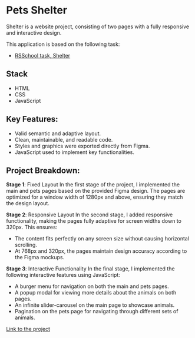 # Pets Shelter

Shelter is a website project, consisting of two pages with a fully responsive and interactive design.

This application is based on the following task:

- [RSSchool task, Shelter](https://github.com/rolling-scopes-school/tasks/blob/master/tasks/shelter/shelter.md)

## Stack
 - HTML
 - CSS
 - JavaScript

## Key Features:
 - Valid semantic and adaptive layout.
 - Clean, maintainable, and readable code.
 - Styles and graphics were exported directly from Figma.
 - JavaScript used to implement key functionalities.

## Project Breakdown:

**Stage 1**: Fixed Layout
In the first stage of the project, I implemented the main and pets pages based on the provided Figma design. The pages are optimized for a window width of 1280px and above, ensuring they match the design layout.

**Stage 2**: Responsive Layout
In the second stage, I added responsive functionality, making the pages fully adaptive for screen widths down to 320px. This ensures:

 - The content fits perfectly on any screen size without causing horizontal scrolling.
 - At 768px and 320px, the pages maintain design accuracy according to the Figma mockups.

**Stage 3**: Interactive Functionality
In the final stage, I implemented the following interactive features using JavaScript:

 - A burger menu for navigation on both the main and pets pages.
 - A popup modal for viewing more details about the animals on both pages.
 - An infinite slider-carousel on the main page to showcase animals.
 - Pagination on the pets page for navigating through different sets of animals.

[Link to the project](https://kate-shepel.github.io/Pets-Shelter/pages/main/index.html)
